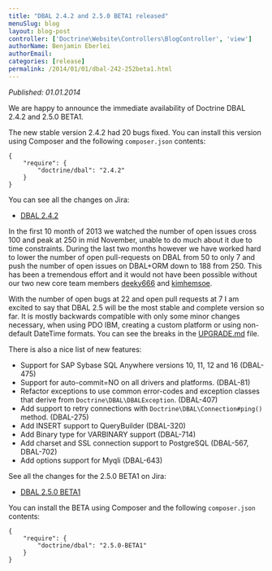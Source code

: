 ```yaml
---
title: "DBAL 2.4.2 and 2.5.0 BETA1 released"
menuSlug: blog
layout: blog-post
controller: ['Doctrine\Website\Controllers\BlogController', 'view']
authorName: Benjamin Eberlei
authorEmail:
categories: [release]
permalink: /2014/01/01/dbal-242-252beta1.html
---
```

*Published: 01.01.2014*

We are happy to announce the immediate availability of Doctrine DBAL
2.4.2 and 2.5.0 BETA1.

The new stable version 2.4.2 had 20 bugs fixed. You can install this
version using Composer and the following `composer.json` contents:

~~~~ {.sourceCode .json}
{
    "require": {
        "doctrine/dbal": "2.4.2"
    }
}
~~~~

You can see all the changes on Jira:

-   [DBAL
    2.4.2](http://www.doctrine-project.org/jira/browse/DBAL/fixforversion/10620)

In the first 10 month of 2013 we watched the number of open issues cross
100 and peak at 250 in mid November, unable to do much about it due to
time constraints. During the last two months however we have worked hard
to lower the number of open pull-requests on DBAL from 50 to only 7 and
push the number of open issues on DBAL+ORM down to 188 from 250. This
has been a tremendous effort and it would not have been possible without
our two new core team members [deeky666](https://github.com/deeky666)
and [kimhemsoe](https://github.com/kimhemsoe).

With the number of open bugs at 22 and open pull requests at 7 I am
excited to say that DBAL 2.5 will be the most stable and complete
version so far. It is mostly backwards compatible with only some minor
changes necessary, when using PDO IBM, creating a custom platform or
using non-default DateTime formats. You can see the breaks in the
[UPGRADE.md](https://github.com/doctrine/dbal/blob/master/UPGRADE.md)
file.

There is also a nice list of new features:

-   Support for SAP Sybase SQL Anywhere versions 10, 11, 12 and 16
    (DBAL-475)
-   Support for auto-commit=NO on all drivers and platforms. (DBAL-81)
-   Refactor exceptions to use common error-codes and exception classes
    that derive from `Doctrine\DBAL\DBALException`. (DBAL-407)
-   Add support to retry connections with
    `Doctrine\DBAL\Connection#ping()` method. (DBAL-275)
-   Add INSERT support to QueryBuilder (DBAL-320)
-   Add Binary type for VARBINARY support (DBAL-714)
-   Add charset and SSL connection support to PostgreSQL (DBAL-567,
    DBAL-702)
-   Add options support for Myqli (DBAL-643)

See all the changes for the 2.5.0 BETA1 on Jira:

-   [DBAL 2.5.0
    BETA1](http://www.doctrine-project.org/jira/browse/DBAL/fixforversion/10523)

You can install the BETA using Composer and the following
`composer.json` contents:

~~~~ {.sourceCode .json}
{
    "require": {
        "doctrine/dbal": "2.5.0-BETA1"
    }
}
~~~~
